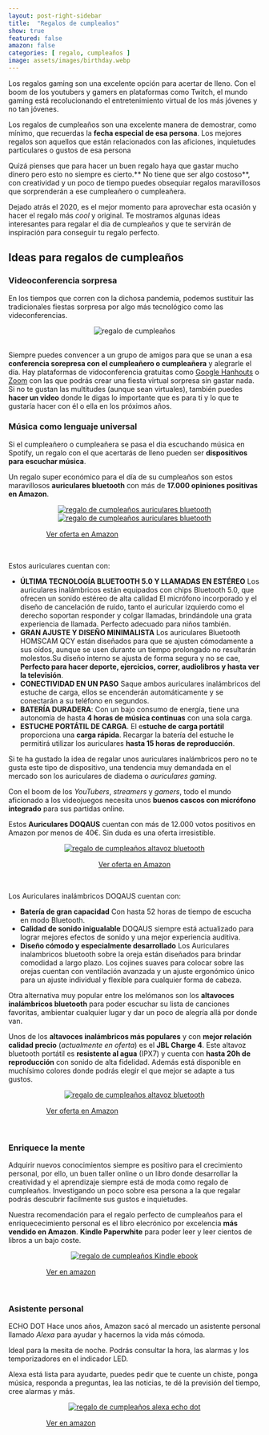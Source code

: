 ```yaml
---
layout: post-right-sidebar
title:  "Regalos de cumpleaños"
show: true
featured: false
amazon: false
categories: [ regalo, cumpleaños ]
image: assets/images/birthday.webp
---
```


Los regalos gaming son una excelente opción para acertar de lleno. Con el boom de los youtubers y gamers en plataformas como Twitch, el mundo gaming está recolucionando el entretenimiento virtual de los más jóvenes y no tan jóvenes.

Los regalos de cumpleaños son una excelente manera de demostrar, como mínimo, que recuerdas la **fecha especial de esa persona**. Los mejores regalos son aquellos que están relacionados con las aficiones, inquietudes particulares o gustos de esa persona

Quizá pienses que para hacer un buen regalo haya que gastar mucho dinero pero esto no siempre es cierto.** No tiene que ser algo costoso**, con creatividad y un poco de tiempo puedes obsequiar regalos maravillosos que sorprenderán a ese cumpleañero o cumpleañera.

Dejado atrás el 2020, es el mejor momento para aprovechar esta ocasión y hacer el regalo más *cool* y original. Te mostramos algunas ideas interesantes para regalar el dia de cumpleaños y que te servirán de inspiración para conseguir tu regalo perfecto.

## Ideas para regalos de cumpleaños

### Videoconferencia sorpresa

En los tiempos que corren con la dichosa pandemia, podemos sustituir las tradicionales fiestas sorpresa por algo más tecnológico como las videconferencias.

<div class="row">
	<div class="col-12" style="text-align: center;">
		<img src="{{ site.baseurl}}/assets/images/video-conference.webp" alt="regalo de cumpleaños" loading="lazy">
	</div>
</div>
<br>

Siempre puedes convencer a un grupo de amigos para que se unan a esa **conferencia sorepresa con el cumpleañero o cumpleañera** y alegrarle el día. Hay plataformas de vidoconferencia gratuitas como [Google Hanhouts](https://hangouts.google.com/) o [Zoom](https://zoom.us/) con las que podrás crear una fiesta virtual sorpresa sin gastar nada.
Si no te gustan las multitudes (aunque sean virtuales), también puedes **hacer un video** donde le digas lo importante que es para ti y lo que te gustaría hacer con él o ella en los próximos años.


### Música como lenguaje universal

Si el cumpleañero o cumpleañera se pasa el dia escuchando música en Spotify, un regalo con el que acertarás de lleno pueden ser **dispositivos para escuchar música**.

Un regalo super económico para el día de su cumpleaños son estos maravillosos **auriculares bluetooth** con más de **17.000 opiniones positivas en Amazon**.

<div class="row">
	<div class="col-6" style="text-align: center;">
		<a href="https://amzn.to/2YWdstA" target="_blank" rel="noopener noreferrer">
			<img src="https://images-na.ssl-images-amazon.com/images/I/61eFz4WQJuL._AC_SL1000_.jpg" alt="regalo de cumpleaños auriculares bluetooth" loading="lazy">
		</a>
	</div>
	<div class="col-6" style="text-align: center;">
		<a href="https://amzn.to/2YWdstA" target="_blank" rel="noopener noreferrer">
			<img src="https://images-na.ssl-images-amazon.com/images/I/61vvo5ZTypL._AC_SL1000_.jpg" alt="regalo de cumpleaños auriculares bluetooth" loading="lazy">
		</a>
	</div>
	<div style="margin: auto; padding: 15px; width: 70%;">
		<a class="btn btn-primary btn-block amazon-btn" href="https://amzn.to/2YWdstA" target="_blank" rel="noopener noreferrer">
			<i class="fa fa-shopping-cart amazon-cart"></i>
			Ver oferta en Amazon
		</a>
	</div>
</div>
<br>

Estos auriculares cuentan con:

* **ÚLTIMA TECNOLOGÍA BLUETOOTH 5.0 Y LLAMADAS EN ESTÉREO** Los auriculares inalámbricos están equipados con chips Bluetooth 5.0, que ofrecen un sonido estéreo de alta calidad El micrófono incorporado y el diseño de cancelación de ruido, tanto el auricular izquierdo como el derecho soportan responder y colgar llamadas, brindándole una grata experiencia de llamada. Perfecto adecuado para niños también.
* **GRAN AJUSTE Y DISEÑO MINIMALISTA** Los auriculares Bluetooth HOMSCAM QCY están diseñados para que se ajusten cómodamente a sus oídos, aunque se usen durante un tiempo prolongado no resultarán molestos.Su diseño interno se ajusta de forma segura y no se cae, **Perfecto para hacer deporte, ejercicios, correr, audiolibros y hasta ver la televisión**.
* **CONECTIVIDAD EN UN PASO** Saque ambos auriculares inalámbricos del estuche de carga, ellos se encenderán automáticamente y se conectarán a su teléfono en segundos.
* **BATERÍA DURADERA**:  Con un bajo consumo de energía, tiene una autonomía de hasta **4 horas de música continuas** con una sola carga.
* **ESTUCHE PORTÁTIL DE CARGA**. El e**stuche de carga portátil** proporciona una **carga rápida**. Recargar la batería del estuche le permitirá utilizar los auriculares **hasta 15 horas de reproducción**.


Si te ha gustado la idea de regalar unos auriculares inalámbricos pero no te gusta este tipo de dispositivo, una tendencia muy demandada en el mercado son los auriculares de diadema o *auriculares gaming*.

Con el boom de los *YouTubers*, *streamers* y *gamers*, todo el mundo aficionado a los videojuegos necesita unos **buenos cascos con micrófono integrado** para sus partidas online.

Estos **Auriculares DOQAUS** cuentan con más de 12.000 votos positivos en Amazon por menos de 40€. Sin duda es una oferta irresistible.


<div class="row">
	<div class="col-12" style="text-align: center;">
		<a href="https://amzn.to/39WEs2w" target="_blank" rel="noopener noreferrer" >
			<img src="https://m.media-amazon.com/images/I/71CSoGF57JL._AC_SL1500_.jpg" alt="regalo de cumpleaños altavoz bluetooth" loading="lazy" style="max-width: 500px">
		</a>
	</div>
	<div style="margin: auto; padding: 15px; width: 70%; text-align: center">
		<a class="btn btn-primary btn-block amazon-btn" href="https://amzn.to/39WEs2w" target="_blank" rel="noopener noreferrer">
			<i class="fa fa-shopping-cart amazon-cart"></i>
			Ver oferta en Amazon
		</a>
	</div>
</div>
<br>

Los  Auriculares inalámbricos DOQAUS cuentan con:

* **Batería de gran capacidad** Con hasta 52 horas de tiempo de escucha en modo Bluetooth.
* **Calidad de sonido inigualable** DOQAUS siempre está actualizado para lograr mejores efectos de sonido y una mejor experiencia auditiva.
* **Diseño cómodo y especialmente desarrollado** Los Auriculares inalambricos bluetooth sobre la oreja están diseñados para brindar comodidad a largo plazo. Los cojines suaves para colocar sobre las orejas cuentan con ventilación avanzada y un ajuste ergonómico único para un ajuste individual y flexible para cualquier forma de cabeza.

Otra alternativa muy popular entre los melómanos son los **altavoces inalámbricos bluetooth** para poder escuchar su lista de canciones favoritas, ambientar cualquier lugar y dar un poco de alegría allá por donde van.

Unos de los **altavoces inalámbricos más populares** y con **mejor relación calidad precio** (*actualmente en oferta*) es el **JBL Charge 4**. Este altavoz bluetooth portátil es **resistente al agua** (IPX7) y cuenta con **hasta 20h de reproducción** con sonido de alta fidelidad. Además está disponible en muchísimo colores donde podrás elegir el que mejor se adapte a tus gustos.

<div class="row">
	<div class="col-12" style="text-align: center;">
		<a href="https://amzn.to/3ty4Ffv" target="_blank" rel="noopener noreferrer">
			<img src="https://images-na.ssl-images-amazon.com/images/I/717Ez7pdOKL._AC_SL1500_.jpg" alt="regalo de cumpleaños altavoz bluetooth" loading="lazy" style="max-width: 500px">
		</a>
	</div>
	<div style="margin: auto; padding: 15px; width: 70%;">
		<a class="btn btn-primary btn-block amazon-btn" href="https://amzn.to/3ty4Ffv" target="_blank" rel="noopener noreferrer">
			<i class="fa fa-shopping-cart amazon-cart"></i>
			Ver oferta en Amazon
		</a>
	</div>
</div>
<br>


### Enriquece la mente

Adquirir nuevos conocimientos siempre es positivo para el crecimiento personal, por ello, un buen taller online o un libro donde desarrollar la creatividad y el aprendizaje siempre está de moda como regalo de cumpleaños. Investigando un poco sobre esa persona a la que regalar podrás descubrir facilmente sus gustos e inquietudes.

Nuestra recomendación para el regalo perfecto de cumpleaños para el enriquececimiento personal es el libro elecrónico por excelencia **más vendido en Amazon**. **Kindle Paperwhite** para poder leer y leer cientos de libros a un bajo coste.

<div class="row">
	<div class="col-12" style="text-align: center;">
		<a href="https://amzn.to/3p1R78C" target="_blank" rel="noopener noreferrer">
			<img src="https://images-na.ssl-images-amazon.com/images/I/6124iPKj55L._AC_SL1000_.jpg" alt="regalo de cumpleaños Kindle ebook" loading="lazy" style="max-width: 500px">
		</a>
	</div>
	<div style="margin: auto; padding: 15px; width: 70%;">
		<a class="btn btn-primary btn-block amazon-btn" href="https://amzn.to/3p1R78C" target="_blank" rel="noopener noreferrer">
			<i class="fa fa-shopping-cart amazon-cart"></i>
			Ver en amazon
		</a>
	</div>
</div>
<br>

### Asistente personal

ECHO DOT
Hace unos años, Amazon sacó al mercado un asistente personal llamado *Alexa* para ayudar y hacernos la vida más cómoda.

Ideal para la mesita de noche. Podrás consultar la hora, las alarmas y los temporizadores en el indicador LED.

Alexa está lista para ayudarte, puedes pedir que te cuente un chiste, ponga música, responda a preguntas, lea las noticias, te dé la previsión del tiempo, cree alarmas y más.

<div class="row">
	<div class="col-12" style="text-align: center;">
		<a href="https://amzn.to/3cVMWsN" target="_blank" rel="noopener noreferrer">
			<img src="https://images-na.ssl-images-amazon.com/images/I/61-WmT%2BY7eL._AC_SL1000_.jpg" alt="regalo de cumpleaños alexa echo dot" loading="lazy" style="max-width: 500px">
		</a>
	</div>
	<div style="margin: auto; padding: 15px; width: 70%;">
		<a class="btn btn-primary btn-block amazon-btn" href="https://amzn.to/3cVMWsN" target="_blank" rel="noopener noreferrer">
			<i class="fa fa-shopping-cart amazon-cart"></i>
			Ver en amazon
		</a>
	</div>
</div>
<br>